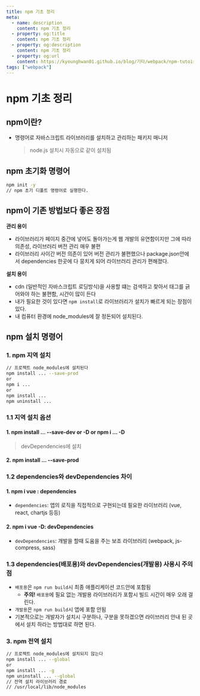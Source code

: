 ```yaml
---
title: npm 기초 정리
meta:
  - name: description
    content: npm 기초 정리
  - property: og:title
    content: npm 기초 정리
  - property: og:description
    content: npm 기초 정리
  - property: og:url
    content: https://kyounghwan01.github.io/blog/기타/webpack/npm-tutoiral/
tags: ["webpack"]
---
```


# npm 기초 정리

## npm이란?

- 명령어로 자바스크립트 라이브러리를 설치하고 관리하는 패키지 매니저
  > node.js 설치시 자동으로 같이 설치됨

## npm 초기화 명령어

```bash
npm init -y
// npm 초기 디폴트 명령어로 실행한다.
```

## npm이 기존 방법보다 좋은 장점

**관리 용이**

- 라이브러리가 페이지 중간에 넣어도 돌아가는게 웹 개발의 유연함이지만 그에 따라 의존성, 라이브러리 버전 관리 매우 불편
- 라이브러리 사이간 버전 의존이 있어 버전 관리가 불편했으나 package.json안에서 dependencies 한곳에 다 뭉치게 되어 라이브러리 관리가 편해졌다.

**설치 용이**

- cdn (일반적인 자바스크립트 로딩방식)을 사용할 떄는 검색하고 찾아서 태그를 긁어와야 하는 불편함, 시간이 많이 든다
- 내가 필요한 것이 있다면 `npm install`로 라이브러리가 설치가 빠르게 되는 장점이 있다.
- 내 컴퓨터 환경에 node_modules에 잘 정돈되어 설치된다.

## npm 설치 명령어

### 1. npm 지역 설치

```bash
// 프로젝트 node_modules에 설치된다
npm install ... --save-prod
or
npm i ...
or
npm install ...
npm uninstall ...
```

### 1.1 지역 설치 옵션

#### 1. npm install ... --save-dev or -D or npm i ... -D

> devDependencies에 설치

#### 2. npm install ... --save-prod

### 1.2 dependencies와 devDependencies 차이

#### 1. npm i vue : dependencies

- `dependencies`: 앱의 로직을 직접적으로 구현되는데 필요한 라이브러리 (vue, react, chartjs 등등)

#### 2. npm i vue -D: devDependencies

- `devDependencies`: 개발을 할때 도움을 주는 보조 라이브러리 (webpack, js-compress, sass)

### 1.3 dependencies(배포용)와 devDependencies(개발용) 사용시 주의점

- `배포용`은 `npm run build`시 최종 애플리케이션 코드안에 포함됨
  - **주의!** `배포용`에 필요 없는 개발용 라이브러리가 포함시 빌드 시간이 매우 오래 걸린다.
- `개발용`은 `npm run build`시 앱에 포함 안됨
- 기본적으로는 개발자가 설치시 구분하나, 구분을 못하겠으면 라이브러리 안내 된 곳에서 설치 하라는 방법대로 하면 된다.

### 3. npm 전역 설치

```bash
// 프로젝트 node_modules에 설치되지 않는다
npm install ... --global
or
npm install ... -g
npm uninstall ... --global
// 전역 설치 라이브러리 경로
// /usr/local/lib/node_modules
```

<TagLinks />

<Disqus />
